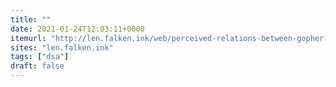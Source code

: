 ```yaml
---
title: ""
date: 2021-01-24T12:03:11+0000
itemurl: "http://len.falken.ink/web/perceived-relations-between-gopher-gemini-and-http.txt"
sites: "len.falken.ink"
tags: ["dsa"]
draft: false
---
```

